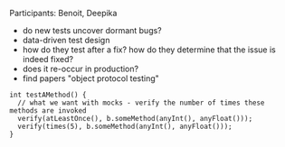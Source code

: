 Participants: Benoit, Deepika


- do new tests uncover dormant bugs?
- data-driven test design
- how do they test after a fix? how do they determine that the issue is indeed fixed? 
- does it re-occur in production?
- find papers "object protocol testing"
```
int testAMethod() {
  // what we want with mocks - verify the number of times these methods are invoked
  verify(atLeastOnce(), b.someMethod(anyInt(), anyFloat()));
  verify(times(5), b.someMethod(anyInt(), anyFloat()));
}

